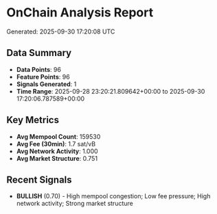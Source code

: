 # OnChain Analysis Report
Generated: 2025-09-30 17:20:08 UTC

## Data Summary
- **Data Points**: 96
- **Feature Points**: 96
- **Signals Generated**: 1
- **Time Range**: 2025-09-28 23:20:21.809642+00:00 to 2025-09-30 17:20:06.787589+00:00

## Key Metrics
- **Avg Mempool Count**: 159530
- **Avg Fee (30min)**: 1.7 sat/vB
- **Avg Network Activity**: 1.000
- **Avg Market Structure**: 0.751

## Recent Signals
- **BULLISH** (0.70) - High mempool congestion; Low fee pressure; High network activity; Strong market structure
